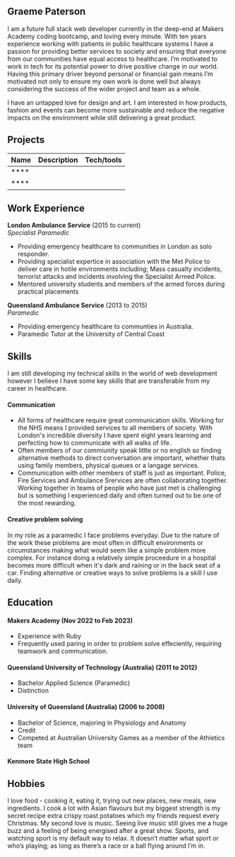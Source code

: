 ## Graeme Paterson

I am a future full stack web developer currently in the deep-end at Makers Academy coding bootcamp, and loving every minute. With ten years experience working with patients in public healthcare systems I have a passion for providing better services to society and ensuring that everyone from our communities have equal access to healthcare. I’m motivated to work in tech for its potential power to drive positive change in our world. Having this primary driver beyond personal or financial gain means I’m motivated not only to ensure my own work is done well but always considering the success of the wider project and team as a whole.

I have an untapped love for design and art. I am interested in how products, fashion and events can become more sustainable and reduce the negative impacts on the environment while still delivering a great product.


## Projects

| Name                         | Description       | Tech/tools        |
| ---------------------------- | ----------------- | ----------------- |
| ****                         |                   |                   |
| ****                         |                   |                   |

## Work Experience

**London Ambulance Service** (2015 to current)  
_Specialist Paramedic_

- Providing emergency healthcare to communities in London as solo responder.
- Providing specialist expertice in association with the Met Police to deliver care in hotile environments including; Mass            casualty incidents, terrorist attacks and incidents involving the Specialist Armed Police.
- Mentored university students and members of the armed forces during practical placements

**Queensland Ambulance Service** (2013 to 2015)  
_Paramedic_

- Providing emergency healthcare to communties in Australia.
- Paramedic Tutor at the University of Central Coast

## Skills

I am still developing my technical skills in the world of web development however I believe I have some key skills that are transferable from my career in healthcare.


#### Communication

- All forms of healthcare require great communication skills. Working for the NHS means I provided services to all members of society. With London's incredible diversity I have spent eight years learning and perfecting how to communicate with all walks of life.
- Often members of our commiunity speak little or no english so finding alternative methods to direct conversation are important, whether thats using family members, physical queues or a langage services. 
- Communication with other members of staff is just as important. Police, Fire Services and Ambulance Srervices are often collaborating together. Working together in teams of people who have just met is challenging but is something I experienced daily and often turned out to be one of the most rewarding. 

#### Creative problem solving

In my role as a paramedic I face problems everyday. Due to the nature of the work these problems are most often in difficult environments or circumstances making what would seem like a simple problem more complex. For instance doing a relatively simple proceedure in a hospital becomes more difficult when it's dark and raining or in the back seat of a car. Finding alternative or creative ways to solve problems is a skill I use daily.


## Education

#### Makers Academy (Nov 2022 to Feb 2023)
- Experience with Ruby 
- Frequently used paring in order to problem solve effeciently, requiring teamwork and communication.


#### Queensland University of Technology (Australia) (2011 to 2012)

- Bachelor Applied Science (Paramedic)
- Distinction


#### University of Queensland (Australia) (2006 to 2008)

- Bachelor of Science, majoring in Physiology and Anatomy
- Credit
- Competed at Australian University Games as a member of the Athletics team

#### Kenmore State High School



## Hobbies

I love food - cooking it, eating it, trying out new places, new meals, new ingredients. I cook a lot with Asian flavours but my biggest strength is my secret recipe extra crispy roast potatoes which my friends request every Christmas. My second love is music. Seeing live music still gives me a huge buzz and a feeling of being energised after a great show.
Sports, and watching sport is my default way to relax. It doesn’t matter what sport or who’s playing; as long as there’s a race or a ball flying around I’m in.